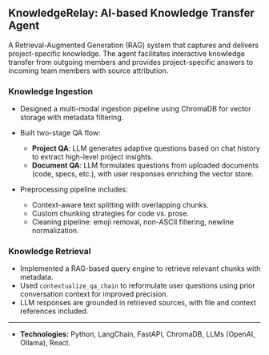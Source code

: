 

## **KnowledgeRelay: AI-based Knowledge Transfer Agent**

A Retrieval-Augmented Generation (RAG) system that captures and delivers project-specific knowledge. The agent facilitates interactive knowledge transfer from outgoing members and provides project-specific answers to incoming team members with source attribution.

### Knowledge Ingestion

* Designed a multi-modal ingestion pipeline using ChromaDB for vector storage with metadata filtering.
* Built two-stage QA flow:

  * **Project QA**: LLM generates adaptive questions based on chat history to extract high-level project insights.
  * **Document QA**: LLM formulates questions from uploaded documents (code, specs, etc.), with user responses enriching the vector store.
* Preprocessing pipeline includes:

  * Context-aware text splitting with overlapping chunks.
  * Custom chunking strategies for code vs. prose.
  * Cleaning pipeline: emoji removal, non-ASCII filtering, newline normalization.


### Knowledge Retrieval

* Implemented a RAG-based query engine to retrieve relevant chunks with metadata.
* Used `contextualize_qa_chain` to reformulate user questions using prior conversation context for improved precision.
* LLM responses are grounded in retrieved sources, with file and context references included.

---

* **Technologies:** Python, LangChain, FastAPI, ChromaDB, LLMs (OpenAI, Ollama), React.
